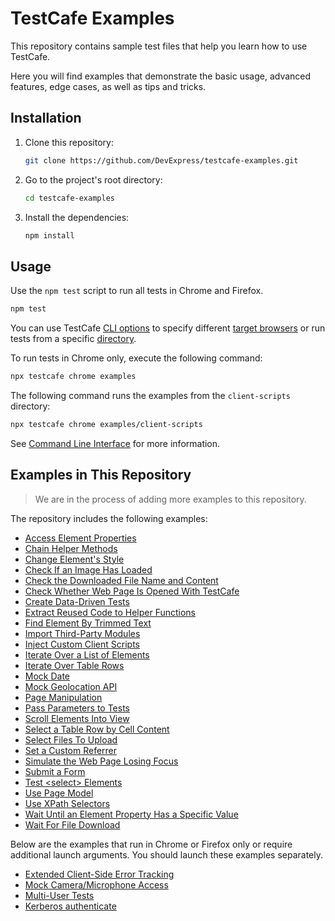 # TestCafe Examples

This repository contains sample test files that help you learn how to use TestCafe.

Here you will find examples that demonstrate the basic usage, advanced features, edge cases, as well as tips and tricks.

## Installation

1. Clone this repository:

    ```sh
    git clone https://github.com/DevExpress/testcafe-examples.git
    ```

2. Go to the project's root directory:

    ```sh
    cd testcafe-examples
    ```

3. Install the dependencies:

    ```sh
    npm install
    ```

## Usage

Use the `npm test` script to run all tests in Chrome and Firefox.

```sh
npm test
```

You can use TestCafe [CLI options](https://devexpress.github.io/testcafe/documentation/using-testcafe/command-line-interface.html) to specify different [target browsers](https://devexpress.github.io/testcafe/documentation/using-testcafe/command-line-interface.html#browser-list) or run tests from a specific [directory](https://devexpress.github.io/testcafe/documentation/using-testcafe/command-line-interface.html#file-pathglob-pattern).

To run tests in Chrome only, execute the following command:

```sh
npx testcafe chrome examples
```

The following command runs the examples from the `client-scripts` directory:

```sh
npx testcafe chrome examples/client-scripts
```

See [Command Line Interface](https://devexpress.github.io/testcafe/documentation/using-testcafe/command-line-interface.html) for more information.

## Examples in This Repository

> We are in the process of adding more examples to this repository.

The repository includes the following examples:

* [Access Element Properties](examples/element-properties)
* [Chain Helper Methods](examples/chain-helper-methods)
* [Change Element's Style](examples/change-element-style)
* [Check If an Image Has Loaded](examples/check-if-image-loaded)
* [Check the Downloaded File Name and Content](examples/check-downloaded-file-name-and-content)
* [Check Whether Web Page Is Opened With TestCafe](examples/check-if-opened-with-testcafe)
* [Create Data-Driven Tests](examples/create-data-driven-tests)
* [Extract Reused Code to Helper Functions](examples/extract-code-to-helpers)
* [Find Element By Trimmed Text](examples/find-element-by-trimmed-text)
* [Import Third-Party Modules](examples/import-third-party-modules)
* [Inject Custom Client Scripts](examples/client-scripts)
* [Iterate Over a List of Elements](examples/iterate-over-list-elements)
* [Iterate Over Table Rows](examples/iterate-over-table-rows)
* [Mock Date](examples/mock-date)
* [Mock Geolocation API](examples/mock-geolocation-api)
* [Page Manipulation](examples/page-manipulation)
* [Pass Parameters to Tests](examples/pass-parameters-to-tests)
* [Scroll Elements Into View](examples/scroll)
* [Select a Table Row by Cell Content](examples/select-table-row-by-cell-content)
* [Select Files To Upload](examples/upload-files)
* [Set a Custom Referrer](examples/set-a-custom-referrer)
* [Simulate the Web Page Losing Focus](examples/blur-window)
* [Submit a Form](examples/submit-a-form)
* [Test \<select\> Elements](examples/test-select-elements)
* [Use Page Model](examples/use-page-model)
* [Use XPath Selectors](examples/use-xpath-selectors)
* [Wait Until an Element Property Has a Specific Value](examples/wait-for-element-property-value)
* [Wait For File Download](examples/wait-for-file-download)

Below are the examples that run in Chrome or Firefox only or require additional launch arguments. You should launch these examples separately.

* [Extended Client-Side Error Tracking](detached-examples/extended-error-tracking)
* [Mock Camera/Microphone Access](detached-examples/mock-camera-microphone-access)
* [Multi-User Tests](detached-examples/multiuser-scenario)
* [Kerberos authenticate](detached-examples/kerberos-auth)

